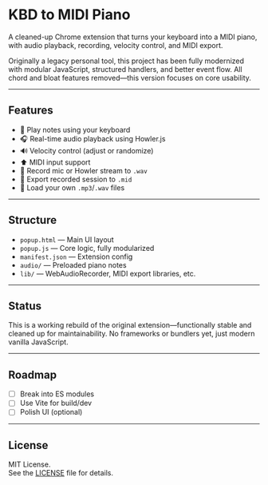 # KBD to MIDI Piano

A cleaned-up Chrome extension that turns your keyboard into a MIDI piano, with audio playback, recording, velocity control, and MIDI export.

Originally a legacy personal tool, this project has been fully modernized with modular JavaScript, structured handlers, and better event flow. All chord and bloat features removed—this version focuses on core usability.

---

## Features

- 🎹 Play notes using your keyboard
- 🎧 Real-time audio playback using Howler.js
- 🔊 Velocity control (adjust or randomize)
- ⬆️ MIDI input support
- 🎤 Record mic or Howler stream to `.wav`
- 🎼 Export recorded session to `.mid`
- 📁 Load your own `.mp3`/`.wav` files

---

## Structure

- `popup.html` — Main UI layout
- `popup.js` — Core logic, fully modularized
- `manifest.json` — Extension config
- `audio/` — Preloaded piano notes
- `lib/` — WebAudioRecorder, MIDI export libraries, etc.

---

## Status

This is a working rebuild of the original extension—functionally stable and cleaned up for maintainability. No frameworks or bundlers yet, just modern vanilla JavaScript.

---

## Roadmap

- [ ] Break into ES modules
- [ ] Use Vite for build/dev
- [ ] Polish UI (optional)

---

## License

MIT License.  
See the [LICENSE](./LICENSE) file for details.
